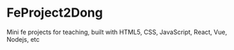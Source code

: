 # FeProject2Dong
Mini fe projects for teaching,  built with HTML5, CSS, JavaScript, React, Vue, Nodejs, etc
